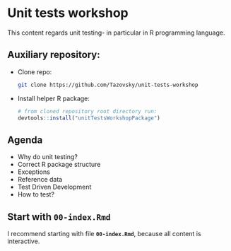 # Unit tests workshop

This content regards unit testing- in particular in R programming language.

## Auxiliary repository:
  * Clone repo:
    ```bash
    git clone https://github.com/Tazovsky/unit-tests-workshop
    ```
  * Install helper R package:
    ```r
    # from cloned repository root directory run:
    devtools::install("unitTestsWorkshopPackage")
    ```

## Agenda

* Why do unit testing?
* Correct R package structure
* Exceptions
* Reference data
* Test Driven Development
* How to test?

## Start with **`00-index.Rmd`**

I recommend starting with file **`00-index.Rmd`**, because all content is interactive.

